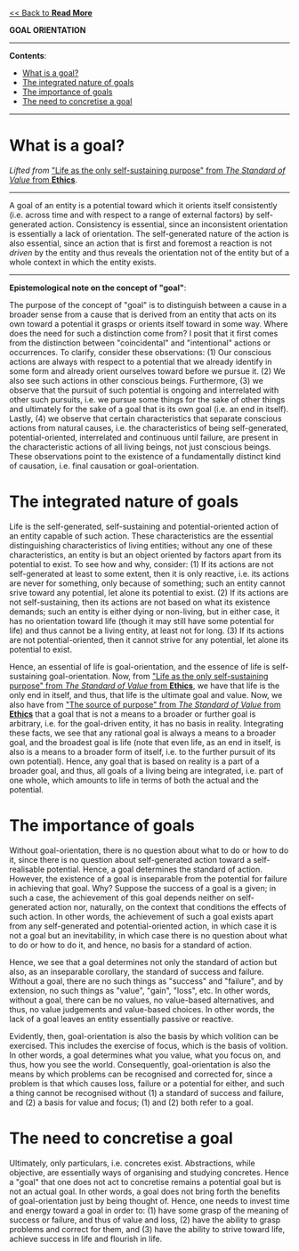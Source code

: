 [<< Back to **Read More**](https://pranigopu.github.io/philosophy/read-more)

**GOAL ORIENTATION**

---

**Contents**:

- [What is a goal?](#what-is-a-goal)
- [The integrated nature of goals](#the-integrated-nature-of-goals)
- [The importance of goals](#the-importance-of-goals)
- [The need to concretise a goal](#the-need-to-concretise-a-goal)

---

# What is a goal?
_Lifted from_ ["Life as the only self-sustaining purpose" from _The Standard of Value_ from **Ethics**](https://pranigopu.github.io/philosophy/ethics/1-standard-of-value.html#life-as-the-only-self-sustaining-purpose).

---

A goal of an entity is a potential toward which it orients itself consistently (i.e. across time and with respect to a range of external factors) by self-generated action. Consistency is essential, since an inconsistent orientation is essentially a lack of orientation. The self-generated nature of the action is also essential, since an action that is first and foremost a reaction is not _driven_ by the entity and thus reveals the orientation not of the entity but of a whole context in which the entity exists.

---

**Epistemological note on the concept of "goal"**:

The purpose of the concept of "goal" is to distinguish between a cause in a broader sense from a cause that is derived from an entity that acts on its own toward a potential it grasps or orients itself toward in some way. Where does the need for such a distinction come from? I posit that it first comes from the distinction between "coincidental" and "intentional" actions or occurrences. To clarify, consider these observations: (1) Our conscious actions are always with respect to a potential that we already identify in some form and already orient ourselves toward before we pursue it. (2) We also see such actions in other conscious beings. Furthermore, (3) we observe that the pursuit of such potential is ongoing and interrelated with other such pursuits, i.e. we pursue some things for the sake of other things and ultimately for the sake of a goal that is its own goal (i.e. an end in itself). Lastly, (4) we observe that certain characteristics that separate conscious actions from natural causes, i.e. the characteristics of being self-generated, potential-oriented, interrelated and continuous until failure, are present in the characteristic actions of all living beings, not just conscious beings. These observations point to the existence of a fundamentally distinct kind of causation, i.e. final causation or goal-orientation.

# The integrated nature of goals
Life is the self-generated, self-sustaining and potential-oriented action of an entity capable of such action. These characteristics are the essential distinguishing characteristics of living entities; without any one of these characteristics, an entity is but an object oriented by factors apart from its potential to exist. To see how and why, consider: (1) If its actions are not self-generated at least to some extent, then it is only reactive, i.e. its actions are never for something, only because of something; such an entity cannot srive toward any potential, let alone its potential to exist. (2) If its actions are not self-sustaining, then its actions are not based on what its existence demands; such an entity is either dying or non-living, but in either case, it has no orientation toward life (though it may still have some potential for life) and thus cannot be a living entity, at least not for long. (3) If its actions are not potential-oriented, then it cannot strive for any potential, let alone its potential to exist.

Hence, an essential of life is goal-orientation, and the essence of life is self-sustaining goal-orientation. Now, from  ["Life as the only self-sustaining purpose" from _The Standard of Value_ from **Ethics**](https://pranigopu.github.io/philosophy/ethics/1-standard-of-value.html#life-as-the-only-self-sustaining-purpose), we have that life is the only end in itself, and thus, that life is the ultimate goal and value. Now, we also have from ["The source of purpose" from _The Standard of Value_ from **Ethics**](https://pranigopu.github.io/philosophy/ethics/1-standard-of-value.html#the-source-of-purpose) that a goal that is not a means to a broader or further goal is arbitrary, i.e. for the goal-driven entity, it has no basis in reality. Integrating these facts, we see that any rational goal is always a means to a broader goal, and the broadest goal is life (note that even life, as an end in itself, is also is a means to a broader form of itself, i.e. to the further pursuit of its own potential). Hence, any goal that is based on reality is a part of a broader goal, and thus, all goals of a living being are integrated, i.e. part of one whole, which amounts to life in terms of both the actual and the potential.

# The importance of goals
Without goal-orientation, there is no question about what to do or how to do it, since there is no question about self-generated action toward a self-realisable potential. Hence, a goal determines the standard of action. However, the existence of a goal is inseparable from the potential for failure in achieving that goal. Why? Suppose the success of a goal is a given; in such a case, the achievement of this goal depends neither on self-generated action nor, naturally, on the context that conditions the effects of such action. In other words, the achievement of such a goal exists apart from any self-generated and potential-oriented action, in which case it is not a goal but an inevitability, in which case there is no question about what to do or how to do it, and hence, no basis for a standard of action.

Hence, we see that a goal determines not only the standard of action but also, as an inseparable corollary, the standard of success and failure. Without a goal, there are no such things as "success" and "failure", and by extension, no such things as "value", "gain", "loss", etc. In other words, without a goal, there can be no values, no value-based alternatives, and thus, no value judgements and value-based choices. In other words, the lack of a goal leaves an entity essentially passive or reactive.

Evidently, then, goal-orientation is also the basis by which volition can be exercised. This includes the exercise of focus, which is the basis of volition. In other words, a goal determines what you value, what you focus on, and thus, how you see the world. Consequently, goal-orientation is also the means by which problems can be recognised and corrected for, since a problem is that which causes loss, failure or a potential for either, and such a thing cannot be recognised without (1) a standard of success and failure, and (2) a basis for value and focus; (1) and (2) both refer to a goal.

# The need to concretise a goal
Ultimately, only particulars, i.e. concretes exist. Abstractions, while objective, are essentially ways of organising and studying concretes. Hence a "goal" that one does not act to concretise remains a potential goal but is not an actual goal. In other words, a goal does not bring forth the benefits of goal-orientation just by being thought of. Hence, one needs to invest time and energy toward a goal in order to: (1) have some grasp of the meaning of success or failure, and thus of value and loss, (2) have the ability to grasp problems and correct for them, and (3) have the ability to strive toward life, achieve success in life and flourish in life.